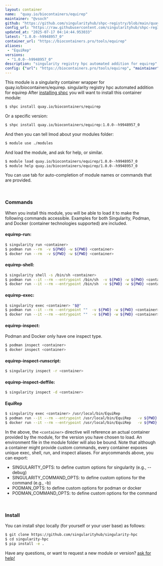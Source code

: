 ```yaml
---
layout: container
name:  "quay.io/biocontainers/equirep"
maintainer: "@vsoch"
github: "https://github.com/singularityhub/shpc-registry/blob/main/quay.io/biocontainers/equirep/container.yaml"
config_url: "https://raw.githubusercontent.com/singularityhub/shpc-registry/main/quay.io/biocontainers/equirep/container.yaml"
updated_at: "2025-07-17 04:14:44.953033"
latest: "1.0.0--h9948957_0"
container_url: "https://biocontainers.pro/tools/equirep"
aliases:
 - "EquiRep"
versions:
 - "1.0.0--h9948957_0"
description: "singularity registry hpc automated addition for equirep"
config: {"url": "https://biocontainers.pro/tools/equirep", "maintainer": "@vsoch", "description": "singularity registry hpc automated addition for equirep", "latest": {"1.0.0--h9948957_0": "sha256:71e502ce177ac87f48609bfdec23bc0ee0284609b1f316e01f311a16225e4e3f"}, "tags": {"1.0.0--h9948957_0": "sha256:71e502ce177ac87f48609bfdec23bc0ee0284609b1f316e01f311a16225e4e3f"}, "docker": "quay.io/biocontainers/equirep", "aliases": {"EquiRep": "/usr/local/bin/EquiRep"}}
---
```


This module is a singularity container wrapper for quay.io/biocontainers/equirep.
singularity registry hpc automated addition for equirep
After [installing shpc](#install) you will want to install this container module:


```bash
$ shpc install quay.io/biocontainers/equirep
```

Or a specific version:

```bash
$ shpc install quay.io/biocontainers/equirep:1.0.0--h9948957_0
```

And then you can tell lmod about your modules folder:

```bash
$ module use ./modules
```

And load the module, and ask for help, or similar.

```bash
$ module load quay.io/biocontainers/equirep/1.0.0--h9948957_0
$ module help quay.io/biocontainers/equirep/1.0.0--h9948957_0
```

You can use tab for auto-completion of module names or commands that are provided.

<br>

### Commands

When you install this module, you will be able to load it to make the following commands accessible.
Examples for both Singularity, Podman, and Docker (container technologies supported) are included.

#### equirep-run:

```bash
$ singularity run <container>
$ podman run --rm  -v ${PWD} -w ${PWD} <container>
$ docker run --rm  -v ${PWD} -w ${PWD} <container>
```

#### equirep-shell:

```bash
$ singularity shell -s /bin/sh <container>
$ podman run --it --rm --entrypoint /bin/sh  -v ${PWD} -w ${PWD} <container>
$ docker run --it --rm --entrypoint /bin/sh  -v ${PWD} -w ${PWD} <container>
```

#### equirep-exec:

```bash
$ singularity exec <container> "$@"
$ podman run --it --rm --entrypoint ""  -v ${PWD} -w ${PWD} <container> "$@"
$ docker run --it --rm --entrypoint ""  -v ${PWD} -w ${PWD} <container> "$@"
```

#### equirep-inspect:

Podman and Docker only have one inspect type.

```bash
$ podman inspect <container>
$ docker inspect <container>
```

#### equirep-inspect-runscript:

```bash
$ singularity inspect -r <container>
```

#### equirep-inspect-deffile:

```bash
$ singularity inspect -d <container>
```


#### EquiRep

```bash
$ singularity exec <container> /usr/local/bin/EquiRep
$ podman run --it --rm --entrypoint /usr/local/bin/EquiRep   -v ${PWD} -w ${PWD} <container> -c " $@"
$ docker run --it --rm --entrypoint /usr/local/bin/EquiRep   -v ${PWD} -w ${PWD} <container> -c " $@"
```



In the above, the `<container>` directive will reference an actual container provided
by the module, for the version you have chosen to load. An environment file in the
module folder will also be bound. Note that although a container
might provide custom commands, every container exposes unique exec, shell, run, and
inspect aliases. For anycommands above, you can export:

 - SINGULARITY_OPTS: to define custom options for singularity (e.g., --debug)
 - SINGULARITY_COMMAND_OPTS: to define custom options for the command (e.g., -b)
 - PODMAN_OPTS: to define custom options for podman or docker
 - PODMAN_COMMAND_OPTS: to define custom options for the command

<br>

### Install

You can install shpc locally (for yourself or your user base) as follows:

```bash
$ git clone https://github.com/singularityhub/singularity-hpc
$ cd singularity-hpc
$ pip install -e .
```

Have any questions, or want to request a new module or version? [ask for help!](https://github.com/singularityhub/singularity-hpc/issues)